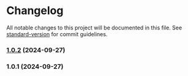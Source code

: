 # Changelog

All notable changes to this project will be documented in this file. See [standard-version](https://github.com/conventional-changelog/standard-version) for commit guidelines.

### [1.0.2](https://github.com/shirish-vrit/vrit-design/compare/v1.0.1...v1.0.2) (2024-09-27)

### 1.0.1 (2024-09-27)
